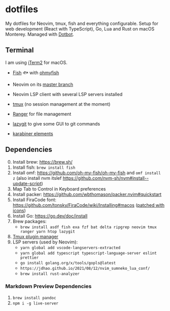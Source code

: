 # dotfiles

My dotfiles for Neovim, tmux, fish and everything configurable.
Setup for web development (React with TypeScript), Go, Lua and Rust on macOS Monterey.
Managed with [Dotbot](https://github.com/anishathalye/dotbot).

## Terminal

I am using [iTerm2](https://github.com/gnachman/iTerm2) for macOS.

- [Fish](https://github.com/fish-shell/fish-shell) 🐟 with [ohmyfish](https://github.com/oh-my-fish/oh-my-fish)

- Neovim on its [master branch](https://github.com/neovim/neovim/commits/master)
  
- Neovim LSP client with several LSP servers installed

- [tmux](https://github.com/tmux/tmux) (no session management at the moment)

- [Ranger](https://github.com/ranger/ranger) for file management

- [lazygit](https://github.com/jesseduffield/lazygit) to give some GUI to git commands

- [karabiner elements](https://karabiner-elements.pqrs.org/)

## Dependencies

0. Install brew: https://brew.sh/
0. Install fish: `brew install fish`
0. Install omf: https://github.com/oh-my-fish/oh-my-fish and `omf install z` (also install nvm itslef https://github.com/nvm-sh/nvm#install--update-script)
0. Map Tab to Control in Keyboard preferences
1. Install packer: https://github.com/wbthomason/packer.nvim#quickstart
2. Install FiraCode font: https://github.com/tonsky/FiraCode/wiki/Installing#macos ([patched with icons](https://github.com/ryanoasis/nerd-fonts/blob/master/patched-fonts/FiraCode/Retina/complete/Fira%20Code%20Retina%20Nerd%20Font%20Complete.ttf))
3. Install Go: https://go.dev/doc/install
5. Brew packages:
    - `brew install asdf fish exa fzf bat delta ripgrep neovim tmux ranger yarn htop lazygit`
6. [Tmux plugin manager](https://github.com/tmux-plugins/tpm)
7. LSP servers (used by Neovim): 
    - `yarn global add vscode-langservers-extracted`
    - `yarn global add typescript typescript-language-server eslint prettier`
    - `go install golang.org/x/tools/gopls@latest`
    - `https://jdhao.github.io/2021/08/12/nvim_sumneko_lua_conf/`
    - `brew install rust-analyzer`

### Markdown Preview Dependencies
1. `brew install pandoc`
2. `npm i -g live-server`

